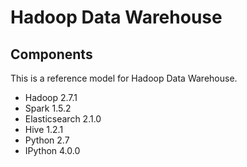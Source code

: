 Hadoop Data Warehouse
====================

Components
----------
This is a reference model for Hadoop Data Warehouse.

* Hadoop 2.7.1
* Spark 1.5.2
* Elasticsearch 2.1.0
* Hive 1.2.1
* Python 2.7
* IPython 4.0.0
